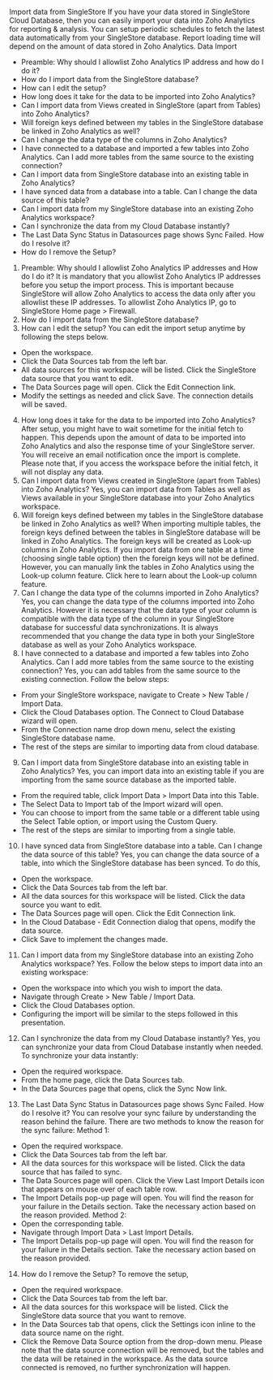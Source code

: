 Import data from SingleStore
If you have your data stored in SingleStore Cloud Database, then you can easily import your data into Zoho Analytics for reporting & analysis. You can setup periodic schedules to fetch the latest data automatically from your SingleStore database. Report loading time will depend on the amount of data stored in Zoho Analytics.
Data Import
- Preamble: Why should I allowlist Zoho Analytics IP address and how do I do it?
- How do I import data from the SingleStore database?
- How can I edit the setup?
- How long does it take for the data to be imported into Zoho Analytics?
- Can I import data from Views created in SingleStore (apart from Tables) into Zoho Analytics?
- Will foreign keys defined between my tables in the SingleStore database be linked in Zoho Analytics as well?
- Can I change the data type of the columns in Zoho Analytics?
- I have connected to a database and imported a few tables into Zoho Analytics. Can I add more tables from the same source to the existing connection?
- Can I import data from SingleStore database into an existing table in Zoho Analytics?
- I have synced data from a database into a table. Can I change the data source of this table?
- Can I import data from my SingleStore database into an existing Zoho Analytics workspace?
- Can I synchronize the data from my Cloud Database instantly?
- The Last Data Sync Status in Datasources page shows Sync Failed. How do I resolve it?
- How do I remove the Setup?
1. Preamble: Why should I allowlist Zoho Analytics IP addresses and How do I do it?
It is mandatory that you allowlist Zoho Analytics IP addresses before you setup the import process. This is important because SingleStore will allow Zoho Analytics to access the data only after you allowlist these IP addresses.
To allowlist Zoho Analytics IP, go to SingleStore Home page > Firewall.
2. How do I import data from the SingleStore database?
3. How can I edit the setup?
You can edit the import setup anytime by following the steps below.
- Open the workspace.
- Click the Data Sources tab from the left bar.
- All data sources for this workspace will be listed. Click the SingleStore data source that you want to edit.
- The Data Sources page will open. Click the Edit Connection link.
- Modify the settings as needed and click Save. The connection details will be saved.
4. How long does it take for the data to be imported into Zoho Analytics?
After setup, you might have to wait sometime for the initial fetch to happen. This depends upon the amount of data to be imported into Zoho Analytics and also the response time of your SingleStore server. You will receive an email notification once the import is complete. Please note that, if you access the workspace before the initial fetch, it will not display any data.
5. Can I import data from Views created in SingleStore (apart from Tables) into Zoho Analytics?
Yes, you can import data from Tables as well as Views available in your SingleStore database into your Zoho Analytics workspace.
6. Will foreign keys defined between my tables in the SingleStore database be linked in Zoho Analytics as well?
When importing multiple tables, the foreign keys defined between the tables in SingleStore database will be linked in Zoho Analytics. The foreign keys will be created as Look-up columns in Zoho Analytics.
If you import data from one table at a time (choosing single table option) then the foreign keys will not be defined. However, you can manually link the tables in Zoho Analytics using the Look-up column feature. Click here to learn about the Look-up column feature.
7. Can I change the data type of the columns imported in Zoho Analytics?
Yes, you can change the data type of the columns imported into Zoho Analytics. However it is necessary that the data type of your column is compatible with the data type of the column in your SingleStore database for successful data synchronizations. It is always recommended that you change the data type in both your SingleStore database as well as your Zoho Analytics workspace.
8. I have connected to a database and imported a few tables into Zoho Analytics. Can I add more tables from the same source to the existing connection?
Yes, you can add tables from the same source to the existing connection. Follow the below steps:
- From your SingleStore workspace, navigate to Create > New Table / Import Data.
- Click the Cloud Databases option. The Connect to Cloud Database wizard will open.
- From the Connection name drop down menu, select the existing SingleStore database name.
- The rest of the steps are similar to importing data from cloud database.
9. Can I import data from SingleStore database into an existing table in Zoho Analytics?
Yes, you can import data into an existing table if you are importing from the same source database as the imported table.
- From the required table, click Import Data > Import Data into this Table.
- The Select Data to Import tab of the Import wizard will open.
- You can choose to import from the same table or a different table using the Select Table option, or import using the Custom Query.
- The rest of the steps are similar to importing from a single table.
10. I have synced data from SingleStore database into a table. Can I change the data source of this table?
Yes, you can change the data source of a table, into which the SingleStore database has been synced. To do this,
- Open the workspace.
- Click the Data Sources tab from the left bar.
- All the data sources for this workspace will be listed. Click the data source you want to edit.
- The Data Sources page will open. Click the Edit Connection link.
- In the Cloud Database - Edit Connection dialog that opens, modify the data source.
- Click Save to implement the changes made.
11. Can I import data from my SingleStore database into an existing Zoho Analytics workspace?
Yes. Follow the below steps to import data into an existing workspace:
- Open the workspace into which you wish to import the data.
- Navigate through Create > New Table / Import Data.
- Click the Cloud Databases option.
- Configuring the import will be similar to the steps followed in this presentation.
12. Can I synchronize the data from my Cloud Database instantly?
Yes, you can synchronize your data from Cloud Database instantly when needed.
To synchronize your data instantly:
- Open the required workspace.
- From the home page, click the Data Sources tab.
- In the Data Sources page that opens, click the Sync Now link.
13. The Last Data Sync Status in Datasources page shows Sync Failed. How do I resolve it?
You can resolve your sync failure by understanding the reason behind the failure. There are two methods to know the reason for the sync failure:
Method 1:
- Open the required workspace.
- Click the Data Sources tab from the left bar.
- All the data sources for this workspace will be listed. Click the data source that has failed to sync.
- The Data Sources page will open. Click the View Last Import Details icon that appears on mouse over of each table row.
- The Import Details pop-up page will open. You will find the reason for your failure in the Details section. Take the necessary action based on the reason provided.
Method 2:
- Open the corresponding table.
- Navigate through Import Data > Last Import Details.
- The Import Details pop-up page will open. You will find the reason for your failure in the Details section. Take the necessary action based on the reason provided.
14. How do I remove the Setup?
To remove the setup,
- Open the required workspace.
- Click the Data Sources tab from the left bar.
- All the data sources for this workspace will be listed. Click the SingleStore data source that you want to remove.
- In the Data Sources tab that opens, click the Settings icon inline to the data source name on the right.
- Click the Remove Data Source option from the drop-down menu.
Please note that the data source connection will be removed, but the tables and the data will be retained in the workspace. As the data source connected is removed, no further synchronization will happen.